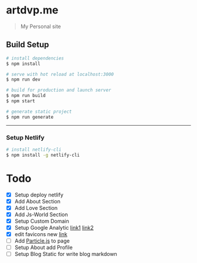 # artdvp.me

> My Personal site

## Build Setup

```bash
# install dependencies
$ npm install

# serve with hot reload at localhost:3000
$ npm run dev

# build for production and launch server
$ npm run build
$ npm start

# generate static project
$ npm run generate
```

---

### Setup Netlify

```bash
# install netlify-cli
$ npm install -g netlify-cli
```

# Todo

* [x] Setup deploy netlify 
* [x] Add About Section
* [x] Add Love Section
* [x] Add Js-World Section
* [x] Setup Custom Domain
* [x] Setup Google Analytic [link1](https://github.com/artdvp/artdvp.me/commit/c81f8c31ddd8423b240f3826fd0fbc1a70ddbb73) [link2](https://github.com/artdvp/artdvp.me/commit/0049f616a41654033552e93374ac3baf3f9cc21f)
* [x] edit favicons new [link](https://github.com/artdvp/artdvp.me/commit/b82c2286c0de9a3688f2cc9b687da98651ce09f1)
* [ ] Add [Particle.js](https://github.com/creotip/vue-particles) to page
* [ ] Setup About add Profile
* [ ] Setup Blog Static for write blog markdown

